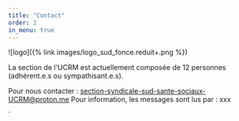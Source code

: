 ```yaml
---
title: "Contact"
order: 2
in_menu: true
---
```

![logo]({% link images/logo_sud_fonce.reduit+.png %})

La section de l'UCRM est actuellement composée de 12 personnes (adhérent.e.s ou sympathisant.e.s). 

Pour nous contacter : [section-syndicale-sud-sante-sociaux-UCRM@proton.me](mailto:section-syndicale-sud-sante-sociaux-UCRM@proton.me)
Pour information, les messages sont lus par : xxx


` 